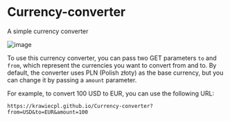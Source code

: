 # Currency-converter
A simple currency converter

![image](https://user-images.githubusercontent.com/116558814/234326826-92b8fc8b-ab9f-4c16-a74b-42e804292139.png)



To use this currency converter, you can pass two GET parameters ```to``` and ```from```, which represent the currencies you want to convert from and to. By default, the converter uses PLN (Polish złoty) as the base currency, but you can change it by passing a ```amount``` parameter.


For example, to convert 100 USD to EUR, you can use the following URL:
```
https://krawiecpl.github.io/Currency-converter?from=USD&to=EUR&amount=100
```
